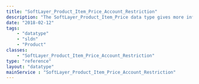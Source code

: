 ```yaml
---
title: "SoftLayer_Product_Item_Price_Account_Restriction"
description: "The SoftLayer_Product_Item_Price data type gives more information about the item price restrictions.  An item price may be restricted to one or more accounts. If the item price is restricted to an account, only that account will see the restriction details. "
date: "2018-02-12"
tags:
    - "datatype"
    - "sldn"
    - "Product"
classes:
    - "SoftLayer_Product_Item_Price_Account_Restriction"
type: "reference"
layout: "datatype"
mainService : "SoftLayer_Product_Item_Price_Account_Restriction"
---
```

